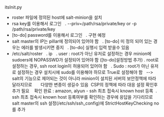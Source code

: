 itsInit.py
- roster 파일에 정의된 host에 salt-minion을 설치 
- rsa key를 이용해서 로그인   
. --priv=/path/rsa/private/key or -p /path/rsa/private/key 
- [to-do] password를 이용해서 로그인   
. 구현 예정 
- salt master의 IP는 pillar에 정의되어 있어야 함   
. [to-do] 미 정의 되어 있는 경우는 에러를 발생시키면 중지   
. [to-do] 실행시 입력 받을수 있음 
- /etc/salt/roster   
. ip  
. user : root가 아닌 유저로 설정하는 경우 minion에 sudoers에 NOPASSWD가 설정되어 있어야 함 ([to-do]설정방법 추가)
. root로 설정하는 경우, ssh root login이 허용되어 있어야 함   
. Sudo : root가 아닌 유저로 설정하는 경우 설치시에 sudo를 이용해야 하므로 True로 설정해야 함  
--> salt의 기능으로 제어되는 것이 아니라 minion이 설치된 서버의 보안정책에 따라 달라지므로       다양한 변종이 생길수 있음 
CSP의 정책에 따라 대응 설정 확인후 추가 필요   
확인 완료 : amazon, alyun - ssh 최초 접속시 known host 등록 
. ssh 최초 접속시 known host 등록여부를 확인하는 경우에 응답을 기다리므로  
salt master의 ssh 설정(/etc/ssh/ssh_config)에 StrictHostKeyChecking no를 추가
